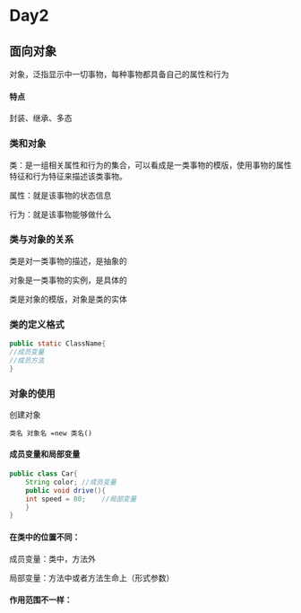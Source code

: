 # Day2

## 面向对象

对象，泛指显示中一切事物，每种事物都具备自己的属性和行为

#### 特点

封装、继承、多态

### 类和对象

类：是一组相关属性和行为的集合，可以看成是一类事物的模版，使用事物的属性特征和行为特征来描述该类事物。

属性：就是该事物的状态信息

行为：就是该事物能够做什么

### 类与对象的关系

类是对一类事物的描述，是抽象的

对象是一类事物的实例，是具体的

类是对象的模版，对象是类的实体

### 类的定义格式

```java
public static ClassName{
//成员变量
//成员方法
}
```

### 对象的使用

创建对象

`类名 对象名 =new 类名()`

####  成员变量和局部变量

```java
public class Car{
    String color; //成员变量
    public void drive(){
    int speed = 80;    //局部变量
    }
}
```

#### 在类中的位置不同：

成员变量：类中，方法外

局部变量：方法中或者方法生命上（形式参数）

#### 作用范围不一样：



